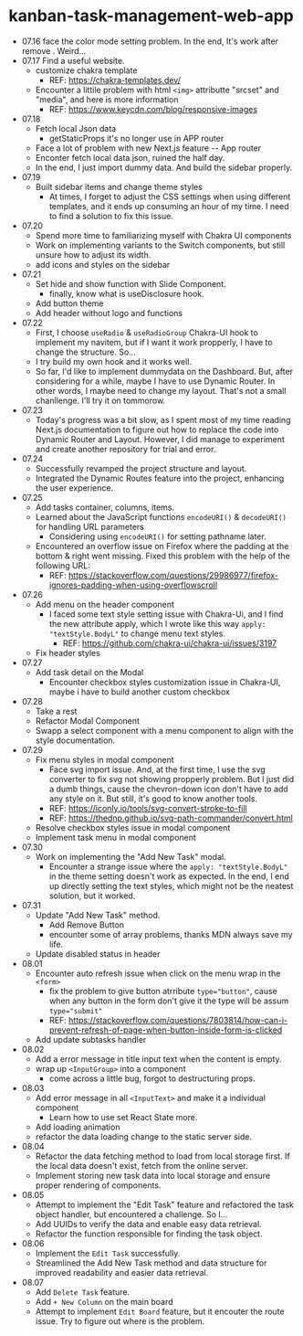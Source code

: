 # kanban-task-management-web-app

- 07.16 face the color mode setting problem. In the end, It's work after remove <CacheProvider>. Weird...
- 07.17 Find a useful website.
    - customize chakra template
        - REF: https://chakra-templates.dev/
    - Encounter a littile problem with html `<img>` attributte "srcset" and "media", and here is more information 
        - REF: https://www.keycdn.com/blog/responsive-images
- 07.18 
    - Fetch local Json data
        - getStaticProps it's no longer use in APP router
    - Face a lot of problem with new Next.js feature -- App router
    - Enconter fetch local data.json, ruined the half day.
    - In the end, I just import dummy data. And build the sidebar properly. 
- 07.19
    - Built sidebar items and change theme styles
        - At times, I forget to adjust the CSS settings when using different templates, and it ends up consuming an hour of my time. I need to find a solution to fix this issue.
- 07.20
    - Spend more time to familiarizing myself with Chakra UI components
    - Work on implementing variants to the Switch components, but still unsure how to adjust its width.
    - add icons and styles on the sidebar
- 07.21
    - Set hide and show function with Slide Component.
        - finally, know what is useDisclosure hook.
    - Add button theme
    - Add header without logo and functions
- 07.22
    - First, I choose `useRadio` & `useRadioGroup` Chakra-UI hook to implement my navitem, but if I want it work propperly, I have to change the structure. So...
    - I try build my own hook and it works well.
    - So far, I'd like to implement dummydata on the Dashboard. But, after considering for a while, maybe I have to use Dynamic Router. In other words, I maybe need to change my layout. That's not a small chanllenge. I'll try it on tommorow.
- 07.23
    - Today's progress was a bit slow, as I spent most of my time reading Next.js documentation to figure out how to replace the code into Dynamic Router and Layout. However, I did manage to experiment and create another repository for trial and error.
- 07.24
    - Successfully revamped the project structure and layout.
    - Integrated the Dynamic Routes feature into the project, enhancing the user experience. 
- 07.25
    - Add tasks container, columns, items.
    - Learned about the JavaScript functions `encodeURI()` & `decodeURI()` for handling URL parameters
        - Considering using `encodeURI()` for setting pathname later.
    - Encountered an overflow issue on Firefox where the padding at the bottom & right went missing. Fixed this problem with the help of the following URL:
        - REF: https://stackoverflow.com/questions/29986977/firefox-ignores-padding-when-using-overflowscroll
- 07.26
    - Add menu on the header component
        - I faced some text style setting issue with Chakra-Ui, and I find the new attribute apply, which I wrote like this way `apply: "textStyle.BodyL"` to change menu text styles.
            - REF: https://github.com/chakra-ui/chakra-ui/issues/3197
    - Fix header styles
- 07.27
    - Add task detail on the Modal
        - Encounter checkbox styles customization issue in Chakra-UI, maybe i have to build another custom checkbox
- 07.28
    - Take a rest  
    - Refactor Modal Component
    - Swapp a select component with a menu component to align with the style documentation.
- 07.29
    - Fix menu styles in modal component
        - Face svg import issue. And, at the first time, I use the svg converter to fix svg not showing propperly problem. But I just did a dumb things, cause the chevron-down icon don't have to add any style on it. But still, it's good to know another tools.
        - REF: https://iconly.io/tools/svg-convert-stroke-to-fill
        - REF: https://thednp.github.io/svg-path-commander/convert.html
    - Resolve checkbox styles issue in modal component
    - Implement task menu in modal component
- 07.30
    - Work on implementing the "Add New Task" modal. 
        - Encounter a strange issue where the `apply: "textStyle.BodyL"` in the theme setting doesn't work as expected. In the end, I end up directly setting the text styles, which might not be the neatest solution, but it worked.
- 07.31
    - Update "Add New Task" method.
        - Add Remove Button
        - encounter some of array problems, thanks MDN always save my life.
    - Update disabled status in header
- 08.01 
    - Encounter auto refresh issue when click on the menu wrap in the `<form>`
        - fix the problem to give button atrribute `type="button"`, cause when any button in the form don't give it the type will be assum `type="submit"`
        - REF: https://stackoverflow.com/questions/7803814/how-can-i-prevent-refresh-of-page-when-button-inside-form-is-clicked
    - Add update subtasks handler
- 08.02
    - Add a error message in title input text when the content is empty.
    - wrap up `<InputGroup>` into a component
        - come across a little bug, forgot to destructuring props.
- 08.03
    - Add error message in all `<InputText>` and make it a individual component
        - Learn how to use set React State more.
    - Add loading animation
    - refactor the data loading change to the static server side.
- 08.04
    - Refactor the data fetching method to load from local storage first. If the local data doesn't exist, fetch from the online server.
    - Implement storing new task data into local storage and ensure proper rendering of components.
- 08.05
    - Attempt to implement the "Edit Task" feature and refactored the task object handler, but encountered a challenge. So I...
    - Add UUIDs to verify the data and enable easy data retrieval.
    - Refactor the function responsible for finding the task object.
- 08.06
    - Implement the `Edit Task` successfully.
    - Streamlined the Add New Task method and data structure for improved readability and easier data retrieval.
- 08.07
    - Add `Delete Task` feature.
    - Add `+ New Column` on the main board
    - Attempt to implement `Edit Board` feature, but it encouter the route issue. Try to figure out where is the problem.